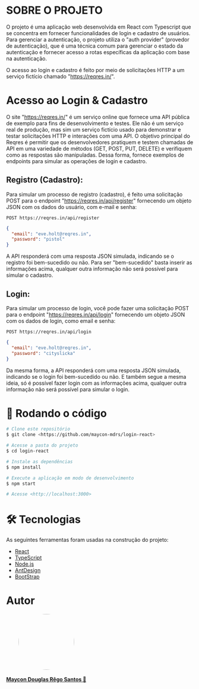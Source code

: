 # SOBRE O PROJETO

O projeto é uma aplicação web desenvolvida em React com Typescript que se concentra em fornecer funcionalidades de login e cadastro de usuários. Para gerenciar a autenticação, o projeto utiliza o "auth provider" (provedor de autenticação), que é uma técnica comum para gerenciar o estado da autenticação e fornecer acesso a rotas específicas da aplicação com base na autenticação.

O acesso ao login e cadastro é feito por meio de solicitações HTTP a um serviço fictício chamado "https://reqres.in/".

# Acesso ao Login & Cadastro

O site "https://reqres.in/" é um serviço online que fornece uma API pública de exemplo para fins de desenvolvimento e testes. Ele não é um serviço real de produção, mas sim um serviço fictício usado para demonstrar e testar solicitações HTTP e interações com uma API. O objetivo principal do Reqres é permitir que os desenvolvedores pratiquem e testem chamadas de API em uma variedade de métodos (GET, POST, PUT, DELETE) e verifiquem como as respostas são manipuladas. Dessa forma, fornece exemplos de endpoints para simular as operações de login e cadastro.

## Registro (Cadastro):

Para simular um processo de registro (cadastro), é feito uma solicitação POST para o endpoint "https://reqres.in/api/register" fornecendo um objeto JSON com os dados do usuário, com e-mail e senha:

`POST https://reqres.in/api/register`
```Json
{
  "email": "eve.holt@reqres.in",
  "password": "pistol"
}
```
A API responderá com uma resposta JSON simulada, indicando se o registro foi bem-sucedido ou não. Para ser "bem-sucedido" basta inserir as informações acima, qualquer outra informação não será possível para simular o cadastro.

## Login:

Para simular um processo de login, você pode fazer uma solicitação POST para o endpoint "https://reqres.in/api/login" fornecendo um objeto JSON com os dados de login, como email e senha:

`POST https://reqres.in/api/login`
```Json
{
  "email": "eve.holt@reqres.in",
  "password": "cityslicka"
}
```
Da mesma forma, a API responderá com uma resposta JSON simulada, indicando se o login foi bem-sucedido ou não. E também segue a mesma ideia, só é possível fazer login com as informações acima, qualquer outra informação não será possível para simular o login.

# 🎲 Rodando o código

```bash
# Clone este repositório
$ git clone <https://github.com/maycon-mdrs/login-react>

# Acesse a pasta do projeto
$ cd login-react

# Instale as dependências
$ npm install

# Execute a aplicação em modo de desenvolvimento
$ npm start

# Acesse <http://localhost:3000>
```

# 🛠 Tecnologias

As seguintes ferramentas foram usadas na construção do projeto:

- [React](https://pt-br.reactjs.org/)
- [TypeScript](https://www.typescriptlang.org/)
- [Node.js](https://nodejs.org/en/)
- [AntDesign](https://ant.design/)
- [BootStrap](https://getbootstrap.com/)

# Autor

<a href="https://github.com/maycon-mdrs" style= "float: left">
    <div style="display: flex; flex-direction: column; align-items
    : center">
        <img style="width: 150px; border-radius: 50%;" src="https://avatars.githubusercontent.com/u/81583731?v=4" alt=""/>
        <br />
        <strong>Maycon Douglas Rêgo Santos 🚀</strong>
    </div>
</a>
